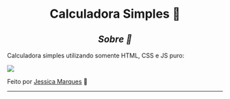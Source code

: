 <h1 align="center">Calculadora Simples 📌</h1> 

<h2 align="center"><em>Sobre 🧷</em></h2> 
<p>Calculadora simples utilizando somente HTML, CSS e JS puro: </p>

<img src= https://ik.imagekit.io/jessicamarques/calc_DxynrAN5vT.PNG>

Feito por [Jessica Marques](https://github.com/jessicaMarquess) 🖤

---